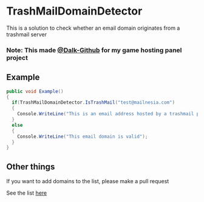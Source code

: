 # TrashMailDomainDetector
This is a solution to check whether an email domain originates from a trashmail server

### Note: This made [@Dalk-Github](https://github.com/Dalk-Github) for my game hosting panel project ###

## Example ##
```csharp
public void Example()
{
  if(TrashMailDomainDetector.IsTrashMail("test@mailnesia.com")
  {
    Console.WriteLine("This is an email address hosted by a trashmail provider");
  }
  else
  {
    Console.WriteLine("This email domain is valid");
  }
}
```
## Other things ###

If you want to add domains to the list, please make a pull request

See the list [here](https://github.com/Marcel-Baumgartner/TrashMailDomainDetector/blob/main/trashmail_domains.md)
